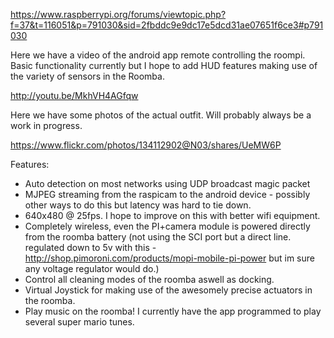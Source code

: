 https://www.raspberrypi.org/forums/viewtopic.php?f=37&t=116051&p=791030&sid=2fbddc9e9dc17e5dcd31ae07651f6ce3#p791030

Here we have a video of the android app remote controlling the roompi. Basic functionality currently but I hope to add HUD features making use of the variety of sensors in the Roomba.

http://youtu.be/MkhVH4AGfqw

Here we have some photos of the actual outfit. Will probably always be a work in progress. 

https://www.flickr.com/photos/134112902@N03/shares/UeMW6P

Features:
* Auto detection on most networks using UDP broadcast magic packet
* MJPEG streaming from the raspicam to the android device - possibly other ways to do this but latency was hard to tie down. 
* 640x480 @ 25fps. I hope to improve on this with better wifi equipment. 
* Completely wireless, even the PI+camera module is powered directly from the roomba battery (not using the SCI port but a direct line. regulated down to 5v with this - http://shop.pimoroni.com/products/mopi-mobile-pi-power but im sure any voltage regulator would do.)
* Control all cleaning modes of the roomba aswell as docking. 
* Virtual Joystick for making use of the awesomely precise actuators in the roomba. 
* Play music on the roomba! I currently have the app programmed to play several super mario tunes.
